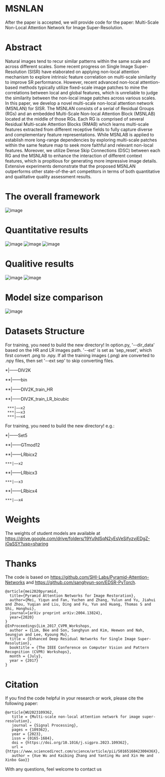 # MSNLAN
After the paper is accepted, we will provide code for the paper: Multi-Scale Non-Local Attention Network for Image Super-Resolution.
# Abstract
Natural images tend to recur similar patterns within the same scale and across different scales. Some recent progress on Single Image Super-Resolution (SISR) have elaborated on applying non-local attention mechanism to explore intrinsic feature correlation on multi-scale similarity to improve SR performance. However, recent advanced non-local attention-based methods typically utilize fixed-scale image patches to mine the correlations between local and global features, which is unreliable to judge the similarity between the non-local image patches across various scales. In this paper, we develop a novel multi-scale non-local attention network (MSNLAN) for SISR. The MSNLAN consists of a serial of Residual Groups (RGs) and an embedded Multi-Scale Non-local Attention Block (MSNLAB) located at the middle of those RGs. Each RG is comprised of several Residual Multi-scale Attention Blocks (RMAB) which learns multi-scale features extracted from different receptive fields to fully capture diverse and complementary feature representations. While MSNLAB is applied to establish more long-range dependencies by exploring multi-scale patches within the same feature map to seek more faithful and relevant non-local features. Moreover, we utilize Dense Skip Connections (DSC) between each RG and the MSNLAB to enhance the interaction of different context features, which is propitious for generating more impressive image details. Extensive experiments demonstrate that the proposed MSNLAN outperforms other state-of-the-art competitors in terms of both quantitative and qualitative quality assessment results.
# The overall framework
![image](https://github.com/kbzhang0505/MSNLAN/assets/97494153/74ccbec4-9c0a-4a35-9044-8f6fe297a68c)
# Quantitative results
![image](https://github.com/kbzhang0505/MSNLAN/assets/97494153/9a1f232f-fdc3-4340-a5e5-5b3e377e9e2a)
![image](https://github.com/kbzhang0505/MSNLAN/assets/97494153/2bebd90b-97be-4158-b394-aae6445c8103)
![image](https://github.com/kbzhang0505/MSNLAN/assets/97494153/93558b50-3794-4782-bfae-b7c2cf4f2339)
# Qualitive results
![image](https://github.com/kbzhang0505/MSNLAN/assets/97494153/f68a47c6-3849-43f3-9eee-70f18285a89f)
![image](https://github.com/kbzhang0505/MSNLAN/assets/97494153/1c25fec7-9aa2-42cf-9a1a-32f2f5984992)
# Model size comparison
![image](https://github.com/kbzhang0505/MSNLAN/assets/97494153/6c8605bb-9cc7-4feb-9bd5-bb037a1f58e0)

# Datasets Structure
For training, you need to build the new directory! In option.py, '--dir_data' based on the HR and LR images path. '--ext' is set as 'sep_reset', which first convert .png to .npy. If all the training images (.png) are converted to .npy files, then set '--ext sep' to skip converting files.

*|——DIV2K

  **|——bin
  
  **|——DIV2K_train_HR
    
  **|——DIV2K_train_LR_bicubic
    
     ***|——x2
     ***|——x3
     ***|——x4
For training, you need to build the new directory! e.g.:

*|——Set5

  **|——GTmod12

  **|——LRbicx2

    ***|——x2
  
  **|——LRbicx3

    ***|——x3
 
  **|——LRbicx4

    ***|——x4
# Weights
The weights of student models are available at https://drive.google.com/drive/folders/19Yu9dSqN2yEsVeSifyzvjEDgZ-iOaSSY?usp=sharing

      
# Thanks
The code is based on https://github.com/SHI-Labs/Pyramid-Attention-Networks and https://github.com/sanghyun-son/EDSR-PyTorch.

    @article{mei2020pyramid,
      title={Pyramid Attention Networks for Image Restoration},
      author={Mei, Yiqun and Fan, Yuchen and Zhang, Yulun and Yu, Jiahui and Zhou, Yuqian and Liu, Ding and Fu, Yun and Huang, Thomas S and Shi, Honghui},
      journal={arXiv preprint arXiv:2004.13824},
      year={2020}
    }
    @InProceedings{Lim_2017_CVPR_Workshops,
      author = {Lim, Bee and Son, Sanghyun and Kim, Heewon and Nah, Seungjun and Lee, Kyoung Mu},
      title = {Enhanced Deep Residual Networks for Single Image Super-Resolution},
      booktitle = {The IEEE Conference on Computer Vision and Pattern Recognition (CVPR) Workshops},
      month = {July},
      year = {2017}
    }
# Citation
If you find the code helpful in your research or work, please cite the following paper:

    @article{WU2023109362,
       title = {Multi-scale non-local attention network for image super-resolution},
       journal = {Signal Processing},
       pages = {109362},
       year = {2023},
       issn = {0165-1684},
       doi = {https://doi.org/10.1016/j.sigpro.2023.109362},
       url = {https://www.sciencedirect.com/science/article/pii/S016516842300436X},
       author = {Xue Wu and Kaibing Zhang and Yanting Hu and Xin He and Xinbo Gao}}
    
With any questions, feel welcome to contact us
